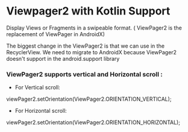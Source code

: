 # Viewpager2 with Kotlin Support
Display Views or Fragments in a swipeable format. ( ViewPager2 is the replacement of ViewPager in AndroidX)

The biggest change in the ViewPager2 is that we can use in the RecyclerView.
We need to migrate to AndroidX because ViewPager2 doesn't support in the android.support library


### ViewPager2 supports vertical and Horizontal scroll :

- For Vertical scroll:

viewPager2.setOrientation(ViewPager2.ORIENTATION_VERTICAL);

- For Horizontal scroll:

viewPager2.setOrientation(ViewPager2.ORIENTATION_HORIZONTAL);

